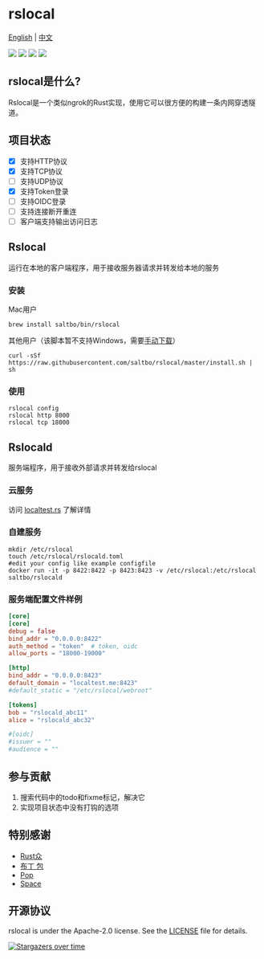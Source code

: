 # rslocal

[English](README.md) | [中文](README_zh.md)

[![](https://github.com/saltbo/rslocal/workflows/build/badge.svg)](https://github.com/saltbo/rslocal/actions?query=workflow%3Abuild)
[![](https://img.shields.io/crates/v/rslocal.svg?color=orange)](https://crates.io/crates/rslocal)
[![](https://img.shields.io/github/v/release/saltbo/rslocal.svg?color=brightgreen)](https://github.com/saltbo/rslocal/releases)
[![](https://img.shields.io/github/license/saltbo/rslocal?color=blue)](https://github.com/saltbo/rslocal/blob/master/LICENSE)

## rslocal是什么?

Rslocal是一个类似ngrok的Rust实现，使用它可以很方便的构建一条内网穿透隧道。

## 项目状态

- [x] 支持HTTP协议
- [x] 支持TCP协议
- [ ] 支持UDP协议
- [x] 支持Token登录
- [ ] 支持OIDC登录
- [ ] 支持连接断开重连
- [ ] 客户端支持输出访问日志

## Rslocal

运行在本地的客户端程序，用于接收服务器请求并转发给本地的服务

### 安装

Mac用户

```shell
brew install saltbo/bin/rslocal
```

其他用户（该脚本暂不支持Windows，需要[手动下载](https://github.com/saltbo/rslocal/releases)）

```shell
curl -sSf https://raw.githubusercontent.com/saltbo/rslocal/master/install.sh | sh
```

### 使用

```shell
rslocal config
rslocal http 8000
rslocal tcp 18000
```

## Rslocald

服务端程序，用于接收外部请求并转发给rslocal

### 云服务

访问 [localtest.rs](https://localtest.rs) 了解详情

### 自建服务

```shell
mkdir /etc/rslocal
touch /etc/rslocal/rslocald.toml
#edit your config like example configfile
docker run -it -p 8422:8422 -p 8423:8423 -v /etc/rslocal:/etc/rslocal saltbo/rslocald
```

### 服务端配置文件样例

```toml
[core]
[core]
debug = false
bind_addr = "0.0.0.0:8422"
auth_method = "token"  # token, oidc
allow_ports = "18000-19000"

[http]
bind_addr = "0.0.0.0:8423"
default_domain = "localtest.me:8423"
#default_static = "/etc/rslocal/webroot"

[tokens]
bob = "rslocald_abc11"
alice = "rslocald_abc32"

#[oidc]
#issuer = ""
#audience = ""
```

## 参与贡献

1. 搜索代码中的todo和fixme标记，解决它
2. 实现项目状态中没有打钩的选项

## 特别感谢

- [Rust众](https://t.me/rust_zh)
- [布丁 包](https://github.com/bdbai)
- [Pop](https://github.com/George-Miao)
- [Space](https://github.com/spacemeowx2)

## 开源协议

rslocal is under the Apache-2.0 license. See the [LICENSE](/LICENSE) file for details.

[![Stargazers over time](https://starchart.cc/saltbo/rslocal.svg)](https://starchart.cc/saltbo/rslocal)
